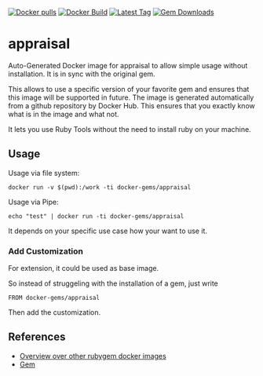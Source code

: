 [![Docker pulls](https://img.shields.io/docker/pulls/rubygem/appraisal.svg)](https://hub.docker.com/r/rubygem/appraisal/)
[![Docker Build](https://img.shields.io/docker/automated/rubygem/appraisal.svg)](https://hub.docker.com/r/rubygem/appraisal/)
[![Latest Tag](https://img.shields.io/github/tag/docker-rubygem/appraisal.svg)](https://hub.docker.com/r/rubygem/appraisal/)
[![Gem Downloads](https://img.shields.io/gem/dt/appraisal.svg)](https://rubygems.org/gems/appraisal/)
# appraisal

Auto-Generated Docker image for appraisal to allow simple usage without installation.
It is in sync with the original gem.

This allows to use a specific version of your favorite gem and ensures that this image will be supported in future.
The image is generated automatically from a github repository by Docker Hub.
This ensures that you exactly know what is in the image and what not.

It lets you use Ruby Tools without the need to install ruby on your machine.

## Usage

Usage via file system:

`docker run -v $(pwd):/work -ti docker-gems/appraisal`

Usage via Pipe:

`echo "test" | docker run -ti docker-gems/appraisal`

It depends on your specific use case how your want to use it.

### Add Customization

For extension, it could be used as base image.

So instead of struggeling with the installation of a gem, just write

`FROM docker-gems/appraisal`

Then add the customization.

## References

 - [Overview over other rubygem docker images](https://github.com/thinkbot/docker-rubygem)
 - [Gem](https://rubygems.org/gems/appraisal/)
